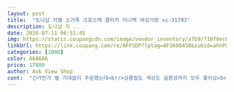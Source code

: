 ```yaml
---
layout: post 
title:  "도나샵 지젤 소가죽 크로스백 클러치 미니백 여성가방 sc-31793" 
description: 도나샵 지 ..
date: 2020-07-11 06:51:45 
img: https://static.coupangcdn.com/image/vendor_inventory/a7b9/710f0ec8198f1fe1a2557a6a5d567c421f774640887994c47568de2b3bcd.jpg 
linkUrl: https://link.coupang.com/re/AFFSDP?lptag=AF3600438&subid=ahnPublicAsk&pageKey=266317910&itemId=834842032&vendorItemId=5125128058&traceid=V0-113-94e7b7fac2d71415 
categories: [1008] 
color: A6A6A6 
price: 17800 
author: Ask View Shop 
cont:  "긴가민가 별 기대없이 주문했는데<br/>상품질도 색상도 실용성까지 모두 좋아요<br/>생각보단 가죽이 부드러운데 앞에 박음질이 깔끔하진 않게 같은자리 두세번 박음질 된 곳이 있어요.<br/> 근데 자세히 안보면 모르니 저렴한 걸로 만족합니다.<br/> 냄새는 좀 많이 나서 배란다에 걸어 놓았어요.<br/> 편하게 막사용하기 좋을것 같습니다.<br/><br/>실물깡패 하지만 실제싸이즈 작아요 그래도 싸구려 갖지않고 이쁩니다ㅋ<br/>작은 사이즈 가방 좋아하는 내겐<br/>" 
---
```

